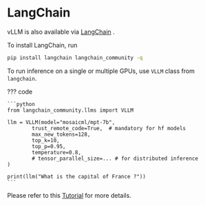 # LangChain

vLLM is also available via [LangChain](https://github.com/langchain-ai/langchain) .

To install LangChain, run

```bash
pip install langchain langchain_community -q
```

To run inference on a single or multiple GPUs, use `VLLM` class from `langchain`.

??? code

    ```python
    from langchain_community.llms import VLLM

    llm = VLLM(model="mosaicml/mpt-7b",
            trust_remote_code=True,  # mandatory for hf models
            max_new_tokens=128,
            top_k=10,
            top_p=0.95,
            temperature=0.8,
            # tensor_parallel_size=... # for distributed inference
    )

    print(llm("What is the capital of France ?"))
    ```

Please refer to this [Tutorial](https://python.langchain.com/docs/integrations/llms/vllm) for more details.
